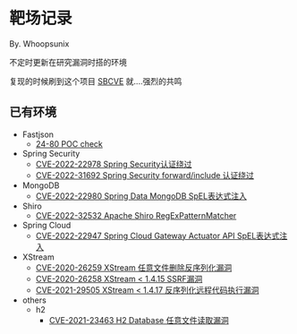 # 靶场记录

By. Whoopsunix

不定时更新在研究漏洞时搭的环境

复现的时候刷到这个项目 [SBCVE](https://github.com/TheKingOfDuck/SBCVE) 就....强烈的共鸣

## 已有环境

+ Fastjson
    + [24-80 POC check](fastjsonDemo)
+ Spring Security
    + [CVE-2022-22978 Spring Security认证绕过](springSecurityDemo/CVE-2022-22978)
    + [CVE-2022-31692 Spring Security forward/include 认证绕过](springSecurityDemo/CVE-2022-31692])
+ MongoDB
    + [CVE-2022-22980 Spring Data MongoDB SpEL表达式注入](springDataDemo/CVE-2022-22980)
+ Shiro
    + [CVE-2022-32532 Apache Shiro RegExPatternMatcher](shiroDemo/CVE_2022_32532)
+ Spring Cloud
    + [CVE-2022-22947 Spring Cloud Gateway Actuator API SpEL表达式注入](SpringCloudDemo/CVE_2022_22947)
+ XStream
    + [CVE-2020-26259 XStream 任意文件删除反序列化漏洞](XStreamDemo/Demo)
    + [CVE-2020-26258 XStream < 1.4.15 SSRF漏洞](XStreamDemo/Demo)
    + [CVE-2021-29505 XStream < 1.4.17 反序列化远程代码执行漏洞](XStreamDemo/CVE-2021-29505)
+ others
    + h2
      + [CVE-2021-23463 H2 Database 任意文件读取漏洞](h2Demo/CVE-2021-23463)







